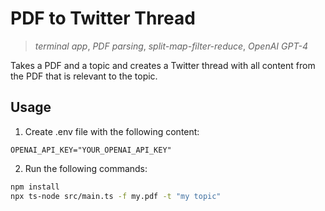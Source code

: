 # PDF to Twitter Thread

> _terminal app_, _PDF parsing_, _split-map-filter-reduce_, _OpenAI GPT-4_

Takes a PDF and a topic and creates a Twitter thread with all content from the PDF that is relevant to the topic.

## Usage

1. Create .env file with the following content:

```
OPENAI_API_KEY="YOUR_OPENAI_API_KEY"
```

2. Run the following commands:

```sh
npm install
npx ts-node src/main.ts -f my.pdf -t "my topic"
```
